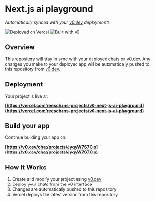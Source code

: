 # Next.js ai playground

*Automatically synced with your [v0.dev](https://v0.dev) deployments*

[![Deployed on Vercel](https://img.shields.io/badge/Deployed%20on-Vercel-black?style=for-the-badge&logo=vercel)](https://vercel.com/reeschans-projects/v0-next-js-ai-playground)
[![Built with v0](https://img.shields.io/badge/Built%20with-v0.dev-black?style=for-the-badge)](https://v0.dev/chat/projects/JyqyW7S7CIp)

## Overview

This repository will stay in sync with your deployed chats on [v0.dev](https://v0.dev).
Any changes you make to your deployed app will be automatically pushed to this repository from [v0.dev](https://v0.dev).

## Deployment

Your project is live at:

**[https://vercel.com/reeschans-projects/v0-next-js-ai-playground](https://vercel.com/reeschans-projects/v0-next-js-ai-playground)**

## Build your app

Continue building your app on:

**[https://v0.dev/chat/projects/JyqyW7S7CIp](https://v0.dev/chat/projects/JyqyW7S7CIp)**

## How It Works

1. Create and modify your project using [v0.dev](https://v0.dev)
2. Deploy your chats from the v0 interface
3. Changes are automatically pushed to this repository
4. Vercel deploys the latest version from this repository